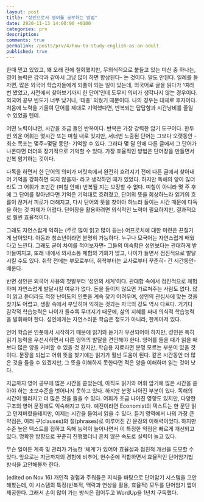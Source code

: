 ```yaml
---
layout: post
title: "성인으로서 영어를 공부하는 방법"
date: 2020-11-13 14:00:00 +0100
categories: prv
description: 
comments: true
permalink: /posts/prv/4/how-to-study-english-as-an-adult
published: true
---
```


한때 믿고 있었고, 꽤 오래 전에 철회했지만, 무의식적으로 붙들고 있는 미신 중 하나는, 영어 능력은 감각과 같아서 그냥 많이 하면 향상된다- 는 것이다. 말도 안된다. 일례를 들자면, 많은 외국어 학습자들에게 되풀이 되는 일이 있는데, 외국어로 글을 읽다가 ‘여러번 봤었고, 사전에서 찾아보기까지 한 단어’인데 도무지 의미가 생각나지 않는 경우이다. 외국어 공부 빈도가 너무 낮거나, ‘대충’ 외웠기 때문이다. 나의 경우는 대체로 후자이다. 처음에 노력을 기울여 단어를 제대로 기억했다면, 반복되는 답답함과 시간낭비를 줄일 수 있었을 텐데.

어떤 노력이냐면, 시간을 조금 들인 반복이다. 반복은 가장 강력한 암기 도구이다. 한두번 외운 어휘는 몇시간 또는 며칠 내로 잊지만, 서너번 노출된 단어는 그보다 오랫동안 -최소  목표는 몇주~몇달 동안- 기억할 수 있다. 그러다 몇 달 안에 다른 글에서 그 단어가 나온다면 더더욱 장기적으로 기억할 수 있다. 가장 효율적인 방법은 단어장을 만들면서 반복 암기하는 것이다.

다독을 하면서 한 단어의 의미가 머릿속에서 완전히 흐려지기 전에 다른 글에서 찾아내어 기억을 강화하면 되지 않을까- 라고 생각하던 때가 있었다. 하지만 독해의 양이 많더라도 그 어휘가 조만간 (며칠 안에) 반복될 지는 보장할 수 없다. 며칠이 아니라 몇 주 후에 그 단어를 찾아낸다면 기억은 기억대로 흐려졌고, 단어의 뜻을 회상하느라 읽기의 흐름이 끊겨서 피로가 더해지고, 다시 단어의 뜻을 찾아야 하느라 들이는 시간 때문에 다독을 하는 것 차제가 어렵다. 단어장을 활용하려면 의식적인 노력이 필요하지만, 결과적으로 훨씬 효율적이다.

그래도 자연스럽게 익히는 (주로 많이 읽고 많이 듣는) 어프로치에 대한 미련은 끈질기게 남아있다. 아동과 청소년이라면 분명히 가능하다. 누구나 모국어는 자연스럽게 배웠다고 느낀다. 그래도 굳이 차이를 적어보자면- 그들의 미숙함은 성인보다는 관대하게 받아들여지고, 또래 내에서 의사소통 체험의 기회가 많고, 나이가 들면서 점진적으로 발달시킬 수도 있다. 취학 전에는 부모로부터, 취학부터는 교사로부터 꾸준히- 긴 시간동안- 배운다.

반면 성인은 외국어 사용의 첫발부터 ‘성인의 세계’이다. 관대함 속에서 점진적으로 체험하며 자연스럽게 발달시킬 여유가 없다. 돈을 들이지 않으면 가르쳐주는 사람도 없다. 많이 읽고 듣더라도 적정 난이도의 인풋을 계속 찾기 어려우며, 성인의 관심사에 맞는 것을 찾기도 어렵고, 생활 속에서 부딛히며 익히는 것과는 자극의 강도 역시 다르다. 거기다 감각적 학습능력은 나이가 들수록 무뎌지기 때문에, 삶의 지혜를 짜내 의식적 학습능력을 발휘해야 한다. 성인에게는 자연스러운 학습은 정도가 아니라, 한계마저 있다.

언어 학습은 인풋에서 시작하기 때문에 읽기와 듣기가 우선되어아 하지만, 성인은 특히 읽기 능력을 우선시하면서 다른 영역의 발달을 견인해야 한다. 영어를 들을 때가 읽을 때보다 많은 양을 커버할 수 있을 것 같지만, 학습용 자료라면 분명 모르는 부분이 있을 것이다. 문장을 되씹고 어휘 뜻을 찾기에는 읽기가 훨씬 도움이 된다. 같은 시간동안 더 많은 것을 들을 수 있겠지만, 그 뜻을 이해하지 못한다면 적은 양을 이해하며 읽는 것이 낫다.

지금까지 영어 공부에 많은 시간을 쏟았는데, 아직도 읽기와 어휘 암기에 많은 시간을 쏟아야 하는 초보수준을 벗어나지 못하고 있다. 하지만 분명 나아진 부분이 있다. 독해의 시간이 빨라지고 더 많은 것을 들을 수 있다. 어휘가 조금 나아진 영향도 있지만, 다양한 구조의 영어 문장에도 익숙해지고 있다. 예전이라면 Economist의 텍스트는 한 문단 읽고 던져버렸을테지만, 이제는 시간을 들여서 읽을 수 있다. 듣기 영역에서 나의 가장 큰 약점은, 여러 구(clauses)와 절(phrases)로 이루어진 긴 문장의 이해력이었다. 하지만 수준 높은 텍스트를 접하고 독해 능력이 늘어나면서 이 특정한 약점은 빠르게 개선되고 있다. 명확한 방향으로 꾸준히 진행했더니 흔치 않은 속도로 실력이 늘고 있다.

무슨 일이든 계측 및 관리가 가능한 ‘체계’가 있어야 효율성과 점진적 개선을 도모할 수 있다. 앞으로는 지금까지의 경험에 비추어, 현수준에 적합하면서 효율적인 단어암기법 방식을 고안해볼까 한다.

(edited on Nov 16) 개인적 경험과 주워들은 지식을 바탕으로 단어암기 시스템을 고안해봤는데, 이 시스템의 특징(반복적, 맥락과 연상을 활용, 효율적) 모두를 단어암기 앱이 제공한다. 그래서 손이 많이 가는 방식은 접어두고 WordUp을 1년치 구독했다.